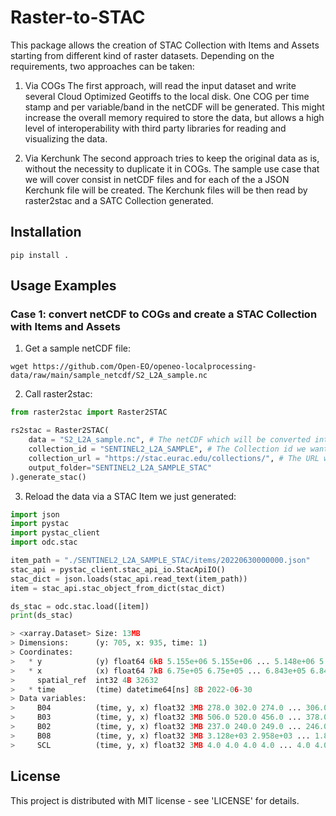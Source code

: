 # Raster-to-STAC  
This package allows the creation of STAC Collection with Items and Assets starting from different kind of raster datasets.
Depending on the requirements, two approaches can be taken:

1. Via COGs
The first approach, will read the input dataset and write several Cloud Optimized Geotiffs to the local disk. One COG per time stamp and per variable/band in the netCDF will be generated. This might increase the overall memory required to store the data, but allows a high level of interoperability with third party libraries for reading and visualizing the data.

2. Via Kerchunk
The second approach tries to keep the original data as is, without the necessity to duplicate it in COGs. The sample use case that we will cover consist in netCDF files and for each of the a JSON Kerchunk file will be created. The Kerchunk files will be then read by raster2stac and a SATC Collection generated.

## Installation

```
pip install .
```

## Usage Examples

### Case 1: convert netCDF to COGs and create a STAC Collection with Items and Assets

1. Get a sample netCDF file:
```
wget https://github.com/Open-EO/openeo-localprocessing-data/raw/main/sample_netcdf/S2_L2A_sample.nc
```
2. Call raster2stac:

```python
from raster2stac import Raster2STAC

rs2stac = Raster2STAC(
    data = "S2_L2A_sample.nc", # The netCDF which will be converted into COGs
    collection_id = "SENTINEL2_L2A_SAMPLE", # The Collection id we want to set
    collection_url = "https://stac.eurac.edu/collections/", # The URL where the collection will be exposed
    output_folder="SENTINEL2_L2A_SAMPLE_STAC"
).generate_stac()
```

3. Reload the data via a STAC Item we just generated:
```python
import json
import pystac
import pystac_client
import odc.stac

item_path = "./SENTINEL2_L2A_SAMPLE_STAC/items/20220630000000.json"
stac_api = pystac_client.stac_api_io.StacApiIO()
stac_dict = json.loads(stac_api.read_text(item_path))
item = stac_api.stac_object_from_dict(stac_dict)

ds_stac = odc.stac.load([item])
print(ds_stac)

> <xarray.Dataset> Size: 13MB
> Dimensions:      (y: 705, x: 935, time: 1)
> Coordinates:
>   * y            (y) float64 6kB 5.155e+06 5.155e+06 ... 5.148e+06 5.148e+06
>   * x            (x) float64 7kB 6.75e+05 6.75e+05 ... 6.843e+05 6.843e+05
>     spatial_ref  int32 4B 32632
>   * time         (time) datetime64[ns] 8B 2022-06-30
> Data variables:
>     B04          (time, y, x) float32 3MB 278.0 302.0 274.0 ... 306.0 236.0
>     B03          (time, y, x) float32 3MB 506.0 520.0 456.0 ... 378.0 367.0
>     B02          (time, y, x) float32 3MB 237.0 240.0 249.0 ... 246.0 212.0
>     B08          (time, y, x) float32 3MB 3.128e+03 2.958e+03 ... 1.854e+03
>     SCL          (time, y, x) float32 3MB 4.0 4.0 4.0 4.0 ... 4.0 4.0 4.0 4.0

```


## License

This project is distributed with MIT license - see 'LICENSE' for details.